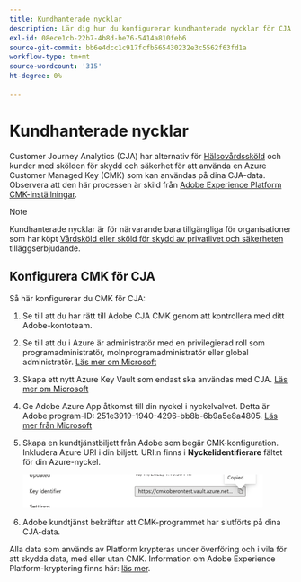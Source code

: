 ```yaml
---
title: Kundhanterade nycklar
description: Lär dig hur du konfigurerar kundhanterade nycklar för CJA.
exl-id: 08ece1cb-22b7-4b8d-be76-5414a810feb6
source-git-commit: bb6e4dcc1c917fcfb565430232e3c5562f63fd1a
workflow-type: tm+mt
source-wordcount: '315'
ht-degree: 0%

---
```


# Kundhanterade nycklar

Customer Journey Analytics (CJA) har alternativ för [Hälsovårdssköld](https://www.adobe.com/trust/compliance/hipaa-ready.html) och kunder med skölden för skydd och säkerhet för att använda en Azure Customer Managed Key (CMK) som kan användas på dina CJA-data.  Observera att den här processen är skild från [Adobe Experience Platform CMK-inställningar](https://experienceleague.adobe.com/docs/experience-platform/landing/governance-privacy-security/customer-managed-keys.html).

>[!NOTE]
>
>Kundhanterade nycklar är för närvarande bara tillgängliga för organisationer som har köpt [Vårdsköld eller sköld för skydd av privatlivet och säkerheten](https://experienceleague.adobe.com/docs/blueprints-learn/architecture/vertical-blueprints/healthcare-vertical.html%3Flang%3Den) tilläggserbjudande.

## Konfigurera CMK för CJA

Så här konfigurerar du CMK för CJA:

1. Se till att du har rätt till Adobe CJA CMK genom att kontrollera med ditt Adobe-kontoteam.
1. Se till att du i Azure är administratör med en privilegierad roll som programadministratör, molnprogramadministratör eller global administratör. [Läs mer om Microsoft](https://learn.microsoft.com/en-us/azure/active-directory/roles/permissions-reference)
1. Skapa ett nytt Azure Key Vault som endast ska användas med CJA. [Läs mer om Microsoft](https://learn.microsoft.com/en-us/azure/key-vault/general/)
1. Ge Adobe Azure App åtkomst till din nyckel i nyckelvalvet. Detta är Adobe program-ID: 251e3919-1940-4296-bb8b-6b9a5e8a4805. [Läs mer från Microsoft](https://learn.microsoft.com/en-us/azure/storage/common/customer-managed-keys-configure-cross-tenant-existing-account?toc=%2Fazure%2Fstorage%2Fblobs%2Ftoc.json&amp;tabs=powershell-preview%2Cazure-portal#the-customer-grants-the-service-providers-app-access-to-the-key-in-the-key-vault)
1. Skapa en kundtjänstbiljett från Adobe som begär CMK-konfiguration. Inkludera Azure URI i din biljett. URI:n finns i **Nyckelidentifierare** fältet för din Azure-nyckel.

   ![](assets/key-identifier.png)

1. Adobe kundtjänst bekräftar att CMK-programmet har slutförts på dina CJA-data.

Alla data som används av Platform krypteras under överföring och i vila för att skydda data, med eller utan CMK. Information om Adobe Experience Platform-kryptering finns här: [läs mer](https://experienceleague.adobe.com/docs/experience-platform/landing/governance-privacy-security/encryption.html?lang=en).
